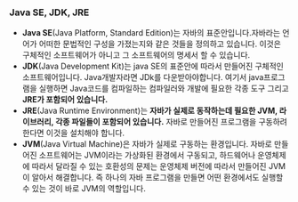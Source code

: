 ### Java SE, JDK, JRE

- **Java SE**(Java Platform, Standard Edition)는 자바의 표준안입니다.자바라는 언어가 어떠한 문법적인 구성을 가졌는지와 같은 것들을 정의하고 있습니다. 이것은 구체적인 소프트웨어가 아니고 그 소프트웨어의 명세서 할 수 있습니다.
- **JDK**(Java Development Kit)는 java SE의 표준안에 따라서 만들어진 구체적인 소프트웨어입니다. Java개발자라면 JDk를 다운받아야합니다. 여기서 java프로그램을 실행하면 Java코드를 컴파일하는 컴파일러와 개발에 필요한 각종 도구 그리고 **JRE가 포함되어 있습니다.**
- **JRE**(Java Runtime Environment)는 **자바가 실제로 동작하는데 필요한 JVM, 라이브러리, 각종 파일들이 포함되어 있습니다.** 자바로 만들어진 프로그램을 구동하려 한다면 이것을 설치해야 합니다.
- **JVM**(Java Virtual Machine)은 자바가 실제로 구동하는 환경입니다. 자바로 만들어진 소프트웨어는 JVM이라는 가상화된 환경에서 구동되고, 하드웨어나 운영체제에 따라서 달라질 수 있는 호환성의 문제는 운영체제 버전에 따라서 만들어진 JVM이 알아서 해결합니다. 즉 하나의 자바 프로그램을 만들면 어떤 환경에서도 실행할 수 있는 것이 바로 JVM의 역할입니다.

